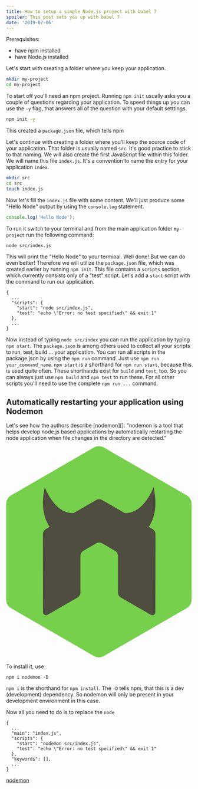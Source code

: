 ```yaml
---
title: How to setup a simple Node.js project with babel 7
spoiler: This post sets you up with babel 7
date: '2019-07-06'
---
```


Prerequisites:
+ have npm installed
+ have Node.js installed 

Let's start with creating a folder where you keep your application.

```sh
mkdir my-project
cd my-project
```

To start off you'll need an npm project. Running `npm init` usually asks you a couple of questions regarding your application. To speed things up you can use the `-y` flag, that answers all of the question with your default setttings.

```sh
npm init -y
```

This created a `package.json` file, which tells npm 

Let's continue with creating a folder where you'll keep the source code of your application. That folder is usually named `src`. It's good practice to stick to that naming. We will also create the first JavaScript file within this folder. We will name this file `index.js`. It's a convention to name the entry for your application `index`.

```sh
mkdir src
cd src
touch index.js
```

Now let's fill the `index.js` file with some content. We'll just produce some "Hello Node" output by using the `console.log` statement.

```javascript
console.log('Hello Node');
```

To run it switch to your terminal and from the main application folder `my-project` run the following command:

```sh
node src/index.js
```

This will print the "Hello Node" to your terminal. Well done! But we can do even better! Therefore we will utilize the `package.json` file, which was created earlier by running `npm init`. This file contains a `scripts` section, which currently consists only of a "test" script. Let's add a `start` script with the command to run our application.

```
{
  ...
  "scripts": {
    "start": "node src/index.js",
    "test": "echo \"Error: no test specified\" && exit 1"
  },
  ...
}
```

Now instead of typing `node src/index` you can run the application by typing `npm start`. The `package.json` is among others used to collect all your scripts to run, test, build ... your application. You can run all scripts in the package.json by using the `npm run` command. Just use `npm run your_command_name`. `npm start` is a shorthand for `npm run start`, because this is used quite often. These shorthands exist for `build` and `test`, too. So you can always just use `npm build` and `npm test` to run these. For all other scripts you'll need to use the complete `npm run ...` command.


## Automatically restarting your application using Nodemon 

Let's see how the authors describe [nodemon][]: "nodemon is a tool that helps develop node.js based applications by automatically restarting the node application when file changes in the directory are detected."

<svg xmlns="http://www.w3.org/2000/svg" aria-hidden="true" style="-ms-transform:rotate(360deg);-webkit-transform:rotate(360deg);transform:rotate(360deg)" viewBox="0 0 256 292"><path fill="#76D04B" d="M120.947 289.19a13.76 13.76 0 0 0 13.77 0l114.08-65.83a13.77 13.77 0 0 0 6.893-11.935V79.664a13.79 13.79 0 0 0-6.886-11.934L134.724 1.846a13.79 13.79 0 0 0-13.785 0L6.889 67.73A13.786 13.786 0 0 0 0 79.664v131.77c0 4.918 2.627 9.465 6.892 11.925l114.054 65.83"/><path fill="#4F4D3F" d="M201.701 114.111l-5.087-2.928c7.823-11.539 12.498-28.888 6.636-54.825 0 0-13.202 36.999-39.74 35.773L132.437 74.25a8.1 8.1 0 0 0-3.813-1.109h-.717a8.23 8.23 0 0 0-3.824 1.109L93.006 92.13c-26.535 1.23-39.74-35.773-39.74-35.773-5.866 25.936-1.183 43.285 6.638 54.825l-5.087 2.929a8.385 8.385 0 0 0-4.19 7.271l.153 107.332c0 1.498.775 2.885 2.09 3.614a4 4 0 0 0 4.155 0l41.164-23.572c2.605-1.547 4.189-4.276 4.189-7.26v-50.142c0-2.99 1.584-5.762 4.177-7.243l17.529-10.094a8.268 8.268 0 0 1 4.193-1.13 8.16 8.16 0 0 1 4.162 1.129l17.523 10.094a8.333 8.333 0 0 1 4.183 7.242v50.143c0 2.983 1.605 5.733 4.194 7.26l41.154 23.57a4.06 4.06 0 0 0 4.184 0 4.17 4.17 0 0 0 2.077-3.614l.134-107.332c-.003-3.018-1.586-5.784-4.186-7.27v.001z"/></svg>

To install it, use
```
npm i nodemon -D
```

`npm i` is the shorthand for `npm install`. The `-D` tells npm, that this is a dev (development) dependency. So nodemon will only be present in your development environment in this case.


Now all you need to do is to replace the `node` 
```
{
  ...
  "main": "index.js",
  "scripts": {
    "start": "nodemon src/index.js",
    "test": "echo \"Error: no test specified\" && exit 1"
  },
  "keywords": [],
  ...
}
```

[nodemon](http://nodemon.io/)
